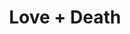 ---
pid: ch240
title: Love + Death
location_transcription: Dispersed
coordinates: "[-75.164787779783, 39.952530051629]"
zipcode: '19147'
gen_neighborhood: South Philadelphia
neighborhood: Queen Village,Bella Vista,Pennsport,Italian Market
outside_phl: 
age: '49'
age_range: 40-49
instagram: 
image_file_name: ch_240.jpg
proposal_transcription: Markers, dispersed around the city, that identify places where
  life-changing things happened to ppl - baby born, first kiss, arrival to US, drug
  overdose, shooting, etc. To bring out the resonances that ppl feel when they pass
  that special, marked space, to make the invisible passions + pains visible to others
  who share/walk through that same space.
topic: Family
topic_summary: 0, 0
type: Stumble Stone
keywords_other: personal, people, life
credit: Roha
image_labels: 
twitter: 
facebook: 
permalink: "/monuments/ch240/"
layout: item-page
---